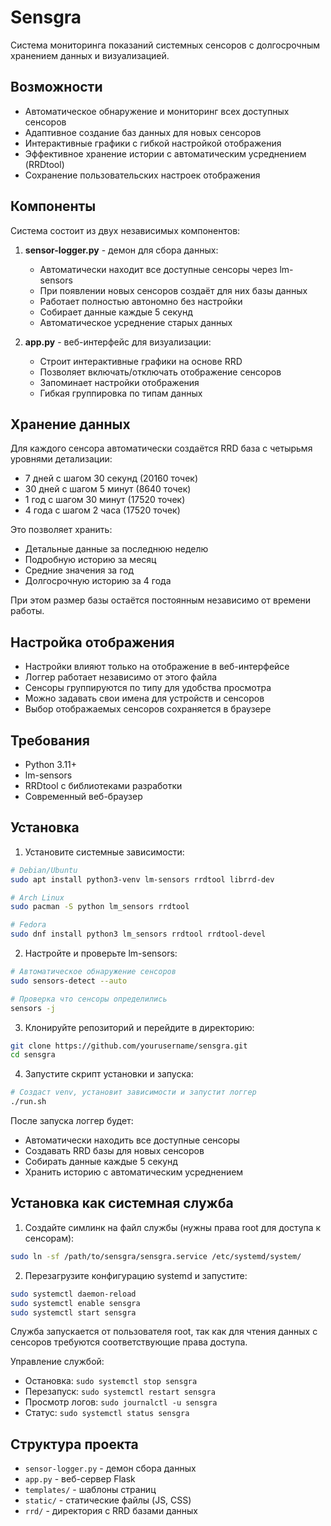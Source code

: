 # Sensgra

Система мониторинга показаний системных сенсоров с долгосрочным хранением данных и визуализацией.

## Возможности

- Автоматическое обнаружение и мониторинг всех доступных сенсоров
- Адаптивное создание баз данных для новых сенсоров
- Интерактивные графики с гибкой настройкой отображения
- Эффективное хранение истории с автоматическим усреднением (RRDtool)
- Сохранение пользовательских настроек отображения

## Компоненты

Система состоит из двух независимых компонентов:

1. **sensor-logger.py** - демон для сбора данных:
   - Автоматически находит все доступные сенсоры через lm-sensors
   - При появлении новых сенсоров создаёт для них базы данных
   - Работает полностью автономно без настройки
   - Собирает данные каждые 5 секунд
   - Автоматическое усреднение старых данных

2. **app.py** - веб-интерфейс для визуализации:
   - Строит интерактивные графики на основе RRD
   - Позволяет включать/отключать отображение сенсоров
   - Запоминает настройки отображения
   - Гибкая группировка по типам данных

## Хранение данных

Для каждого сенсора автоматически создаётся RRD база с четырьмя уровнями детализации:

- 7 дней с шагом 30 секунд (20160 точек)
- 30 дней с шагом 5 минут (8640 точек)
- 1 год с шагом 30 минут (17520 точек)
- 4 года с шагом 2 часа (17520 точек)

Это позволяет хранить:
- Детальные данные за последнюю неделю
- Подробную историю за месяц
- Средние значения за год
- Долгосрочную историю за 4 года

При этом размер базы остаётся постоянным независимо от времени работы.

## Настройка отображения

- Настройки влияют только на отображение в веб-интерфейсе
- Логгер работает независимо от этого файла
- Сенсоры группируются по типу для удобства просмотра
- Можно задавать свои имена для устройств и сенсоров
- Выбор отображаемых сенсоров сохраняется в браузере

## Требования

- Python 3.11+
- lm-sensors
- RRDtool с библиотеками разработки
- Современный веб-браузер

## Установка

1. Установите системные зависимости:
```bash
# Debian/Ubuntu
sudo apt install python3-venv lm-sensors rrdtool librrd-dev

# Arch Linux
sudo pacman -S python lm_sensors rrdtool

# Fedora
sudo dnf install python3 lm_sensors rrdtool rrdtool-devel
```

2. Настройте и проверьте lm-sensors:
```bash
# Автоматическое обнаружение сенсоров
sudo sensors-detect --auto

# Проверка что сенсоры определились
sensors -j
```

3. Клонируйте репозиторий и перейдите в директорию:
```bash
git clone https://github.com/yourusername/sensgra.git
cd sensgra
```

4. Запустите скрипт установки и запуска:
```bash
# Создаст venv, установит зависимости и запустит логгер
./run.sh
```

После запуска логгер будет:
- Автоматически находить все доступные сенсоры
- Создавать RRD базы для новых сенсоров
- Собирать данные каждые 5 секунд
- Хранить историю с автоматическим усреднением

## Установка как системная служба

1. Создайте симлинк на файл службы (нужны права root для доступа к сенсорам):
```bash
sudo ln -sf /path/to/sensgra/sensgra.service /etc/systemd/system/
```

2. Перезагрузите конфигурацию systemd и запустите:
```bash
sudo systemctl daemon-reload
sudo systemctl enable sensgra
sudo systemctl start sensgra
```

Служба запускается от пользователя root, так как для чтения данных с сенсоров требуются соответствующие права доступа.

Управление службой:
- Остановка: `sudo systemctl stop sensgra`
- Перезапуск: `sudo systemctl restart sensgra`
- Просмотр логов: `sudo journalctl -u sensgra`
- Статус: `sudo systemctl status sensgra`



## Структура проекта

- `sensor-logger.py` - демон сбора данных
- `app.py` - веб-сервер Flask
- `templates/` - шаблоны страниц
- `static/` - статические файлы (JS, CSS)
- `rrd/` - директория с RRD базами данных
